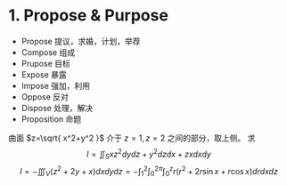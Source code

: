 # 1. Propose & Purpose
- Propose 提议，求婚，计划，举荐
- Compose 组成
- Prupose 目标
- Expose 暴露
- Impose 强加，利用
- Oppose 反对
- Dispose 处理，解决
- Proposition 命题

曲面 $z=\sqrt{ x^2+y^2 }$ 介于 $z=1,z=2$ 之间的部分，取上侧。
求
$$
I=\iint_{S}xz^2dydz+y^2dzdx+zxdxdy
$$
$$
I= -\iiint_{V}(z^2+2y+x)dxdydz=-\int^{2}_{1}\int^{2\pi}_{0}\int^{z}_{0}r(r^2+2r\sin x+r\cos x)dr dx dz
$$

